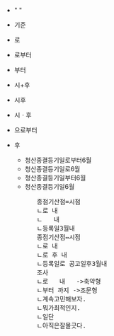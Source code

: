 - " "
- 기준
- 로
- 로부터
- 부터
- 시+후
- 시후
- 시ㆍ후
- 으로부터
- 후




    <ul>
        <li>청산종결등기일로부터6월</li>
        <li>청산종결등기일로6월</li>
        <li>청산종결등기일부터6월</li>
        <li>청산종결등기일6월</li>
    </ul>



    <pre>
        종점기산점=시점
        ㄴ로 내
        ㄴ   내
        ㄴ등록일3월내
        종점기산점↔시점
        ㄴ로 내
        ㄴ로 후 내
        ㄴ등록일로 공고일후3월내
        조사
        ㄴ로   내   ->축약형
        ㄴ부터 까지 ->조문형
        ㄴ계속고민해보자.
        ㄴ뭐가최적인지.
        ㄴ일단
        ㄴ아직은잘몰긋다.


    </pre>


 